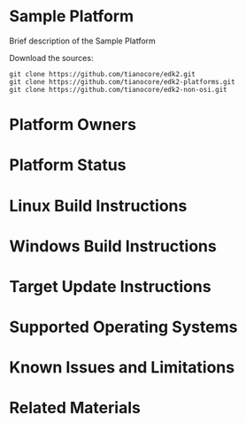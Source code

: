 # Sample Platform

Brief description of the Sample Platform

Download the sources:

```
git clone https://github.com/tianocore/edk2.git
git clone https://github.com/tianocore/edk2-platforms.git
git clone https://github.com/tianocore/edk2-non-osi.git
```

# Platform Owners

# Platform Status

# Linux Build Instructions

# Windows Build Instructions

# Target Update Instructions

# Supported Operating Systems

# Known Issues and Limitations

# Related Materials
